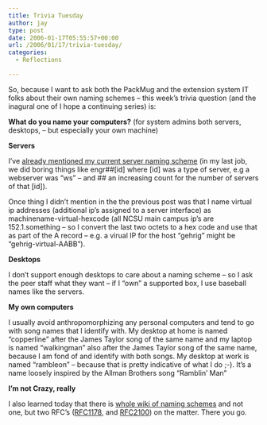 ```yaml
---
title: Trivia Tuesday
author: jay
type: post
date: 2006-01-17T05:55:57+00:00
url: /2006/01/17/trivia-tuesday/
categories:
  - Reflections

---
```

So, because I want to ask both the PackMug and the extension system IT folks about their own naming schemes – this week’s trivia question (and the inagural one of I hope a continuing series) is:

**What do you name your computers?** (for system admins both servers, desktops, &#8211; but especially your own machine)

**Servers**

I’ve [already mentioned my current server naming scheme][1] (in my last job, we did boring things like engr##[id] where [id] was a type of server, e.g a webserver was “ws” &#8211; and ## an increasing count for the number of servers of that [id]).

Once thing I didn’t mention in the the previous post was that I name virtual ip addresses (additional ip’s assigned to a server interface) as machinename-virtual-hexcode (all NCSU main campus ip’s are 152.1.something &#8211; so I convert the last two octets to a hex code and use that as part of the A record &#8211; e.g. a virual IP for the host “gehrig” might be “gehrig-virtual-AABB”).

**Desktops**

I don’t support enough desktops to care about a naming scheme &#8211; so I ask the peer staff what they want &#8211; if I “own” a supported box, I use baseball names like the servers.

**My own computers**

I usually avoid anthropomorphizing any personal computers and tend to go with song names that I identify with. My desktop at home is named “copperline” after the James Taylor song of the same name and my laptop is named “walkingman” also after the James Taylor song of the same name, because I am fond of and identify with both songs. My desktop at work is named “rambleon” – because that is pretty indicative of what I do ;-). It’s a name loosely inspired by the Allman Brothers song “Ramblin’ Man”

**I’m not Crazy, really**

I also learned today that there is [whole wiki of naming schemes][2] and not one, but two RFC’s ([RFC1178][3], and [RFC2100][4]) on the matter. There you go.

 [1]: https://rambleon.org/2005/12/19/new-server-names/
 [2]: http://namingschemes.com/index.php/Main_Page
 [3]: http://www.faqs.org/rfcs/rfc1178.html
 [4]: http://www.faqs.org/rfcs/rfc2100.html